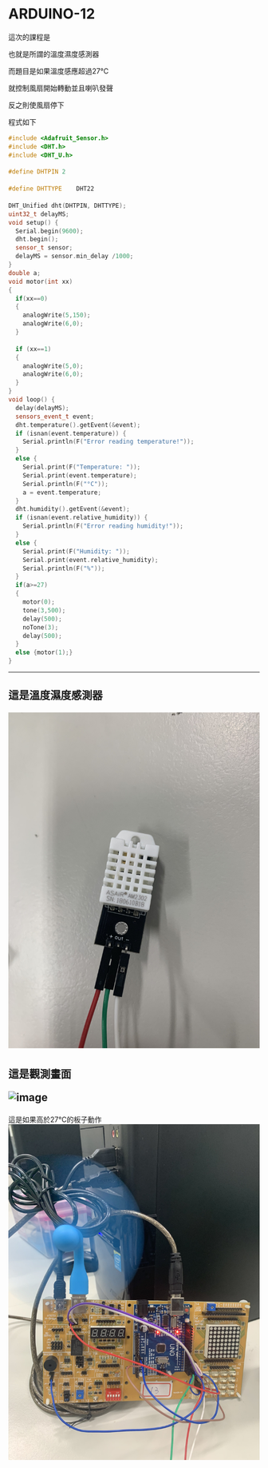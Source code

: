 # ARDUINO-12
這次的課程是<p>
<DHT sensor><p>
也就是所謂的溫度濕度感測器<p>
而題目是如果溫度感應超過27°C<p>
就控制風扇開始轉動並且喇叭發聲<p>
反之則使風扇停下<p>
程式如下
```c++
#include <Adafruit_Sensor.h>
#include <DHT.h>
#include <DHT_U.h>

#define DHTPIN 2     

#define DHTTYPE    DHT22     

DHT_Unified dht(DHTPIN, DHTTYPE);
uint32_t delayMS;
void setup() {
  Serial.begin(9600);
  dht.begin();
  sensor_t sensor;
  delayMS = sensor.min_delay /1000;
}
double a;
void motor(int xx)
{
  if(xx==0)
  {
    analogWrite(5,150);
    analogWrite(6,0);
  }
  
  if (xx==1)
  {
    analogWrite(5,0);
    analogWrite(6,0);
  }
}
void loop() {
  delay(delayMS);
  sensors_event_t event;
  dht.temperature().getEvent(&event);
  if (isnan(event.temperature)) {
    Serial.println(F("Error reading temperature!"));
  }
  else {
    Serial.print(F("Temperature: "));
    Serial.print(event.temperature);
    Serial.println(F("°C"));
    a = event.temperature;
  }
  dht.humidity().getEvent(&event);
  if (isnan(event.relative_humidity)) {
    Serial.println(F("Error reading humidity!"));
  }
  else {
    Serial.print(F("Humidity: "));
    Serial.print(event.relative_humidity);
    Serial.println(F("%"));
  }
  if(a>=27)
  {
    motor(0);
    tone(3,500);
    delay(500);
    noTone(3);
    delay(500);
  }
  else {motor(1);}
}
```
--------------
這是溫度濕度感測器<p>
![image](https://github.com/qasx920624/ARDUINO-12/blob/main/3C4044DA-44CB-42DF-8E6A-6E698F04062A.jpeg)
-------------------
這是觀測畫面<p>
![image](https://github.com/qasx920624/ARDUINO-12/blob/main/7E3DBEB4-609E-437F-8393-B83B2E7E9B6E.png)
-------------------
這是如果高於27°C的板子動作
![image](https://github.com/qasx920624/ARDUINO-12/blob/main/E705BC6F-0C21-4B08-9C92-9E5173A76826.jpeg)

